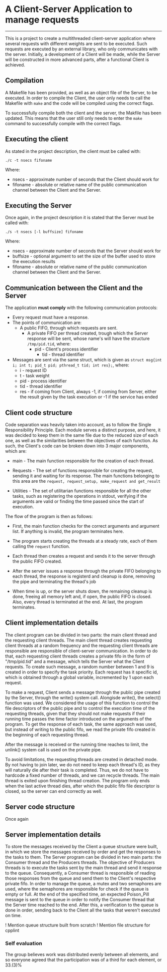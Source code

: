 # A Client-Server Application to manage requests

---

This is a project to create a multithreaded client-server application where several requests with different weights are sent to be executed. Such requests are executed by an external library, who only communicates with the server. Initially, a development of a Client will be made, while the Server will be constructed in more advanced parts, after a functional Client is achieved.

## Compilation

A Makefile has been provided, as well as an object file of the Server, to be executed. In order to compile the Client, the user only needs to call the Makefile with ```make``` and the code will be compiled using the correct flags.

To successfully compile both the client and the server, the Makfile has been updated. This means that the user still only needs to enter the ```make``` command
to successfully compile with the correct flags.

## Executing the client

As stated in the project description, the client must be called with:

```./c -t nsecs fifoname```

Where:

- nsecs - approximate number of seconds that the Client should work for
- fifoname - absolute or relative name of the public communication channel between the Client and the Server.

## Executing the Server

Once again, in the project description it is stated that the Server must be called with:

```./s -t nsecs [-l buffsize] fifoname```

Where:

- nsecs - approximate number of seconds that the Server should work for
- buffsize - optional argument to set the size of the buffer used to store the execution results
- fifoname - absolute or relative name of the public communication channel between the Client and the Server.

## Communication between the Client and the Server

The application **must comply** with the following communication protocols:

- Every request must have a response.
- The points of communication are:
  - A public FIFO, through which requests are sent.
    - A private FIFO per thread created, trough which the Server response will be sent, whose name's will have the structure ```/tmp/pid.tid```, where:
      - pid - Client's process identifier
        - tid - thread identifier
- Messages are sent via the same struct, which is given as ```struct msg{int i; int t; pid_t pid; pthread_t tid; int res};```, where:
  - i - request ID
  - t - task weight
  - pid - process identifier
  - tid - thread identifier
  - res - if coming from Client, always -1, if coming from Server, either the result given by the task execution or -1 if the service has ended

## Client code structure

Code separation was heavily taken into account, as to follow the Single Responsibility Principle. Each module serves a distinct purpose, and here, it was decided
to keep them in the same file due to the reduced size of each one, as well as the similarities between the objectives of each function. As such, the Client's
code can be broken down into 3 major components, which are:

- main - The main function responsible for the creation of each thread.

- Requests - The set of functions responsible for creating the request, sending it and waiting for its response. The main functions belonging to this area are the ```request, request_setup, make_request and get_result```

- Utilities - The set of utilitarian functions responsible for all the other tasks, such as registering the operations in stdout, verifying if the arguments are valid or finding the time passed since the start of execution.

The flow of the program is then as follows:

- First, the main function checks for the correct arguments and argument list. If anything is invalid, the program terminates here.

- The program starts creating the threads at a steady rate, each of them calling the ```request``` function.

- Each thread then creates a request and sends it to the server through the public FIFO created.

- After the server issues a response through the private FIFO belonging to each thread, the response is registerd and cleanup is done, removing the pipe and terminating the thread's job

- When time is up, or the server shuts down, the remaining cleanup is done, freeing all memory left and, if open, the public FIFO is closed. Also, every thread is terminated at the end. At last, the program terminates.

## Client implementation details

The client program can be divided in two parts: the main client thread and the requesting client threads. The main client thread creates requesting client threads at a random frequency and the requesting client threads are responsible are responsible of client-server communication. In order to do that, each requesting client threads creates a private fifo in the form of "/tmp/pid.tid" and a message, which tells the Server what the Client requests. To create such message, a random number between 1 and 9 is created in order to specify the task priority. Each request has it specific id, which is obtained through a global variable, incremented by 1 upon each request.

To make a request, Client sends a message through the public pipe created by the Server, through the write() system call. Alongisde write(), the select() function was used. We considered the usage of this function to control the file descriptors of the public pipe and to control the execution time of the requesting threads, given that they should not make requests if their running time passes the time factor introduced on the arguments of the program. To get the response of each task, the same approach was used, but instead of writing to the public fifo, we read the private fifo created in the beginning of each requesting thread.

After the message is received or the running time reaches to limit, the unlink() system call is used on the private pipe.

To avoid limitations, the requesting threads are created in detached mode. By not having to join later, we do not need to keep each thread's ID, as they will naturally die after their task is completed. Thus, we do not have to hardcode a fixed number of threads, and we can recycle threads.
The main thread is exited upon finishing thread creation. The program only ends when the last active thread dies, after which the public fifo file descriptor is closed, so the server can end correctly as well.

## Server code structure

Once again

## Server implementation details

To store the messages received by the Client a queue structure were built, in which we store the messages received by order and get the responses to the tasks to them.
The Server program can be divided in two main parts: the Consumer thread and the Producers threads. 
The objective of Producers threads is to execute the tasks sent by the main thread and send it response to the queue. Consequently, a Consumer thread is responsible of reading those responses from the queue and send them to the Client's respective private fifo. In order to manage the queue, a mutex and two semaphores are used, where the semaphores are responsible for check if the queue is empty or full.
At the end of the specified time, an expected Poison_Pill message is sent to the queue in order to notify the Consumer thread that the Server time reached to the end.
After this, a verification to the queue is done in order, sending back to the Client all the tasks that weren't executed on time.

! Mention queue structure built from scratch
! Mention file structure for cpplint

### Self evaluation

The group believes work was distributed evenly between all elements, and so everyone agreed that the participation was of a third for each element, or 33.(3)%
